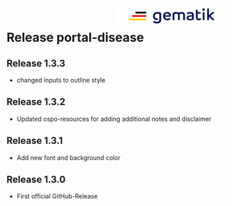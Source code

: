 <img align="right" width="250" height="47" src="./media/Gematik_Logo_Flag.png"/> <br/>    

# Release portal-disease

## Release 1.3.3
- changed inputs to outline style

## Release 1.3.2
- Updated ospo-resources for adding additional notes and disclaimer

## Release 1.3.1
- Add new font and background color

## Release 1.3.0
- First official GitHub-Release
